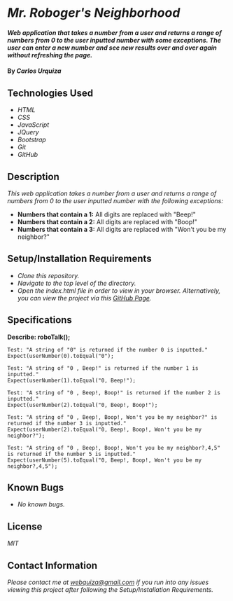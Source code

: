 # _Mr. Roboger's Neighborhood_

#### _Web application that takes a number from a user and returns a range of numbers from 0 to the user inputted number with some exceptions. The user can enter a new number and see new results over and over again without refreshing the page._

#### By _**Carlos Urquiza**_

## Technologies Used

* _HTML_
* _CSS_
* _JavaScript_
* _JQuery_
* _Bootstrap_
* _Git_
* _GitHub_

## Description

_This web application takes a number from a user and returns a range of numbers from 0 to the user inputted number with the following exceptions:_

* **Numbers that contain a 1:** All digits are replaced with "Beep!"
* **Numbers that contain a 2:** All digits are replaced with "Boop!"
* **Numbers that contain a 3:** All digits are replaced with "Won't you be my neighbor?"

## Setup/Installation Requirements

* _Clone this repository._
* _Navigate to the top level of the directory._
* _Open the index.html file in order to view in your browser. Alternatively, you can view the project via this [GitHub Page]()._

## Specifications

**Describe: roboTalk();**
```
Test: "A string of "0" is returned if the number 0 is inputted."
Expect(userNumber(0).toEqual("0");
```
```
Test: "A string of "0 , Beep!" is returned if the number 1 is inputted."
Expect(userNumber(1).toEqual("0, Beep!");
```
```
Test: "A string of "0 , Beep!, Boop!" is returned if the number 2 is inputted."
Expect(userNumber(2).toEqual("0, Beep!, Boop!");
```
```
Test: "A string of "0 , Beep!, Boop!, Won't you be my neighbor?" is returned if the number 3 is inputted."
Expect(userNumber(2).toEqual("0, Beep!, Boop!, Won't you be my neighbor?");
```
```
Test: "A string of "0 , Beep!, Boop!, Won't you be my neighbor?,4,5" is returned if the number 5 is inputted."
Expect(userNumber(5).toEqual("0, Beep!, Boop!, Won't you be my neighbor?,4,5");
```

## Known Bugs

* _No known bugs._

## License

_MIT_

## Contact Information

_Please contact me at webquiza@gmail.com if you run into any issues viewing this project after following the Setup/Installation Requirements._